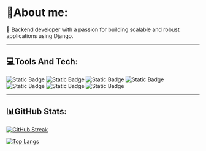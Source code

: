 # 👋About me:
  
   🌱 Backend developer with a passion for building scalable and robust applications using Django.
   
---
## 💻Tools And Tech:
<div>
  <img alt="Static Badge" src="https://img.shields.io/badge/Java-ED8B00?style=for-the-badge&logo=openjdk&logoColor=white">
  <img alt="Static Badge" src="https://img.shields.io/badge/Python-14354C?style=for-the-badge&logo=python&logoColor=white">
  <img alt="Static Badge" src="https://img.shields.io/badge/HTML5-E34F26?style=for-the-badge&logo=html5&logoColor=white">
  <img alt="Static Badge" src="https://img.shields.io/badge/CSS3-1572B6?style=for-the-badge&logo=css3&logoColor=white">
  <img alt="Static Badge" src="https://img.shields.io/badge/JavaScript-F7DF1E?style=for-the-badge&logo=javascript&logoColor=black">
  <img alt="Static Badge" src="https://img.shields.io/badge/Django-092E20?style=for-the-badge&logo=django&logoColor=white">
  <img alt="Static Badge" src="https://img.shields.io/badge/Vercel-000000?style=for-the-badge&logo=vercel&logoColor=white"> 
</div>

---

## 📊GitHub Stats:
<div>
  
  [![GitHub Streak](http://github-readme-streak-stats.herokuapp.com?user=so-bhann&theme=dark&background=000000)](https://git.io/streak-stats)
  
  [![Top Langs](https://github-readme-stats.vercel.app/api/top-langs/?username=so-bhannn&layout=compact&theme=vision-friendly-dark)](https://github.com/anuraghazra/github-readme-stats)
</div>


<!--
**so-bhannn/so-bhannn** is a ✨ _special_ ✨ repository because its `README.md` (this file) appears on your GitHub profile.

Here are some ideas to get you started:

- 🔭 I’m currently working on ...
- 🌱 I’m currently learning ...
- 👯 I’m looking to collaborate on ...
- 🤔 I’m looking for help with ...
- 💬 Ask me about ...
- 📫 How to reach me: ...
- 😄 Pronouns: ...
- ⚡ Fun fact: ...
-->
